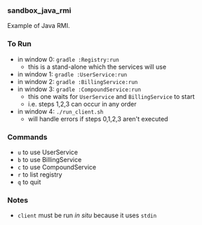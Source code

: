 
### sandbox_java_rmi

Example of Java RMI.

### To Run

* in window 0: `gradle :Registry:run`
    * this is a stand-alone which the services will use
* in window 1: `gradle :UserService:run`
* in window 2: `gradle :BillingService:run`
* in window 3: `gradle :CompoundService:run`
    * this one waits for `UserService` and `BillingService` to start
    * i.e. steps 1,2,3 can occur in any order
* in window 4: `./run_client.sh`
    * will handle errors if steps 0,1,2,3 aren't executed

### Commands

* `u` to use UserService
* `b` to use BillingService
* `c` to use CompoundService
* `r` to list registry
* `q` to quit

### Notes

* `client` must be run _in situ_ because it uses `stdin`
